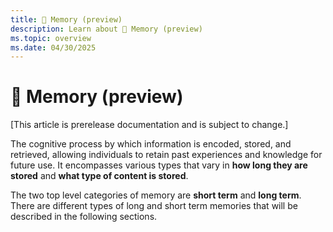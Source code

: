 ```yaml
---
title: 🧠 Memory (preview)
description: Learn about 🧠 Memory (preview)
ms.topic: overview
ms.date: 04/30/2025
---
```


# 🧠 Memory (preview)

[This article is prerelease documentation and is subject to change.]

The cognitive process by which information is encoded, stored, and retrieved, allowing individuals
to retain past experiences and knowledge for future use. It encompasses various types that vary in
**how long they are stored** and **what type of content is stored**.

The two top level categories of memory are **short term** and **long term**. There are different
types of long and short term memories that will be described in the following sections.